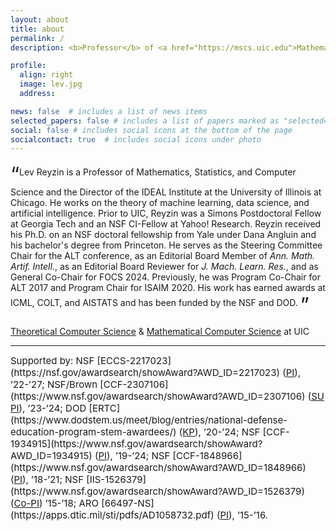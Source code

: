 ```yaml
---
layout: about
title: about
permalink: /
description: <b>Professor</b> of <a href="https://mscs.uic.edu">Mathematics, Statistics, and Computer Science</a> | <b>Institute Director</b> of <a href="http://ideal-institute.org/">IDEAL Data Science Institute</a>

profile:
  align: right
  image: lev.jpg
  address: 

news: false  # includes a list of news items
selected_papers: false # includes a list of papers marked as "selected={true}"
social: false # includes social icons at the bottom of the page
socialcontact: true  # includes social icons under photo
---
```


<sub><sub><sub><span style="font-size:xx-large;">&ldquo;</span></sub></sub></sub>Lev Reyzin is a Professor of Mathematics, Statistics, and Computer Science and the Director of the IDEAL Institute
at the University of Illinois at Chicago. He works on the theory of machine learning, data science, and artificial intelligence.
Prior to UIC, Reyzin was a Simons Postdoctoral Fellow at Georgia Tech and an
NSF CI-Fellow at Yahoo! Research. Reyzin received his Ph.D. on an NSF doctoral fellowship from Yale under Dana Angluin and his bachelor's degree from Princeton.
He serves as the Steering Committee Chair for the ALT conference, as an Editorial Board Member of <i>Ann. Math. Artif. Intell.</i>, as an Editorial Board Reviewer for <i>J. Mach. Learn. Res.</i>, and as General Co-Chair for FOCS 2024. Previously, he was Program Co-Chair for ALT 2017 and Program Chair for ISAIM 2020. His work has earned awards at ICML, COLT, and AISTATS and has been
funded by the NSF and DOD.
<sub><sub><sub><span style="font-size:xx-large;">&rdquo;</span></sub></sub></sub>

<a href="https://cstheory.lab.uic.edu/">Theoretical Computer Science</a> & <a href="http://homepages.math.uic.edu/~mcs/">Mathematical Computer Science</a> at UIC

<hr>
<span style="font-size:15px">
Supported by:
NSF [ECCS-2217023](https://nsf.gov/awardsearch/showAward?AWD_ID=2217023)  (<a href="https://ras.mit.edu/education-and-career-resources/glossary#letterp">PI</a>), ’22-’27;
NSF/Brown [CCF-2307106](https://www.nsf.gov/awardsearch/showAward?AWD_ID=2307106) (<a href="https://ras.mit.edu/grant-and-contract-administration/subawards-overview">SU</a> <a href="https://ras.mit.edu/education-and-career-resources/glossary#letterp">PI</a>), ’23-’24;
DOD [ERTC](https://www.dodstem.us/meet/blog/entries/national-defense-education-program-stem-awardees/) (<a href="https://ras.mit.edu/education-and-career-resources/glossary#letterk">KP</a>), ’20-’24;
NSF [CCF-1934915](https://www.nsf.gov/awardsearch/showAward?AWD_ID=1934915) (<a href="https://ras.mit.edu/education-and-career-resources/glossary#letterp5">PI</a>), ’19-’24;
NSF [CCF-1848966](https://www.nsf.gov/awardsearch/showAward?AWD_ID=1848966) (<a href="https://ras.mit.edu/education-and-career-resources/glossary#letterp">PI</a>), ’18-’21; 
NSF [IIS-1526379](https://www.nsf.gov/awardsearch/showAward?AWD_ID=1526379) (<a href="https://ras.mit.edu/education-and-career-resources/glossary#letterc">Co-PI</a>) ’15-’18; 
ARO [66497-NS](https://apps.dtic.mil/sti/pdfs/AD1058732.pdf) (<a href="https://ras.mit.edu/education-and-career-resources/glossary#letterp">PI</a>), ’15-’16. <br>
</span>
<!--<span style="font-size:13px">
Note: my role is specified in parentheses, where PI = "Principal Investigator," Co-PI = "Co-Principal Investigator," and "KP=Key Person." 
</span>-->
